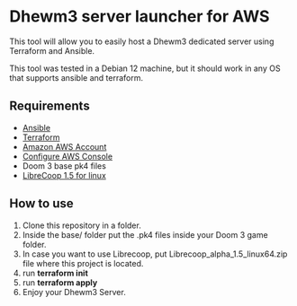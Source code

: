 # Dhewm3 server launcher for AWS

This tool will allow you to easily host a Dhewm3 dedicated server using Terraform and Ansible. 

This tool was tested in a Debian 12 machine, but it should work in any OS that supports ansible and terraform.

## Requirements

* [Ansible](https://docs.ansible.com/ansible/latest/installation_guide/installation_distros.html)
* [Terraform](https://developer.hashicorp.com/terraform/tutorials/aws-get-started/install-cli)
* [Amazon AWS Account](https://aws.amazon.com/resources/create-account/)
* [Configure AWS Console](https://docs.aws.amazon.com/cli/latest/userguide/getting-started-quickstart.html)
* Doom 3 base pk4 files
* [LibreCoop 1.5 for linux](https://www.moddb.com/mods/librecoop-dhewm3-coop/downloads/librecoop-alpha-15-linux-64bit)

## How to use

1. Clone this repository in a folder.
2. Inside the base/ folder put the .pk4 files inside your Doom 3 game folder.
3. In case you want to use Librecoop, put Librecoop_alpha_1.5_linux64.zip file where this project is located.
4. run **terraform init**
5. run **terraform apply**
6. Enjoy your Dhewm3 Server.
